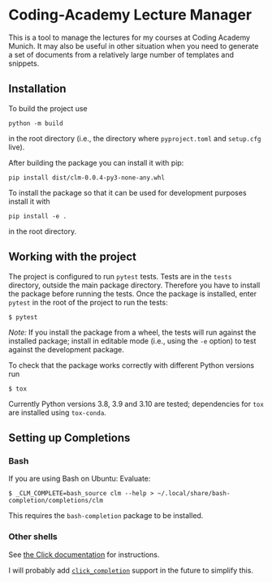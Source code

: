 # Coding-Academy Lecture Manager

This is a tool to manage the lectures for my courses at Coding Academy Munich.
It may also be useful in other situation when you need to generate a set of
documents from a relatively large number of templates and snippets.

## Installation

To build the project use

```shell script
python -m build
```
in the root directory (i.e., the directory where `pyproject.toml` and
`setup.cfg` live).

After building the package you can install it with pip:
```shell script
pip install dist/clm-0.0.4-py3-none-any.whl
```

To install the package so that it can be used for development purposes
install it with
```shell script
pip install -e .
```
in the root directory.

## Working with the project

The project is configured to run `pytest` tests. Tests are in the `tests`
directory, outside the main package directory.  Therefore you have to install
the package before running the tests. Once the package is installed, enter
`pytest` in the root of the project to run the tests:

```shell script
$ pytest
```

*Note:* If you install the package from a wheel, the tests will run against the
installed package; install in editable mode (i.e., using the `-e` option) to
test against the development package.

To check that the package works correctly with different Python versions run

```shell script
$ tox
```

Currently Python versions 3.8, 3.9 and 3.10 are tested; dependencies for `tox`
are installed using `tox-conda`.

## Setting up Completions

### Bash

If you are using Bash on Ubuntu: Evaluate:

```shell script
$ _CLM_COMPLETE=bash_source clm --help > ~/.local/share/bash-completion/completions/clm
```

This requires the `bash-completion` package to be installed.

### Other shells

See [the Click
documentation](https://click.palletsprojects.com/en/8.1.x/shell-completion/) for
instructions.

I will probably add
[`click_completion`](https://github.com/click-contrib/click-completion) support
in the future to simplify this.